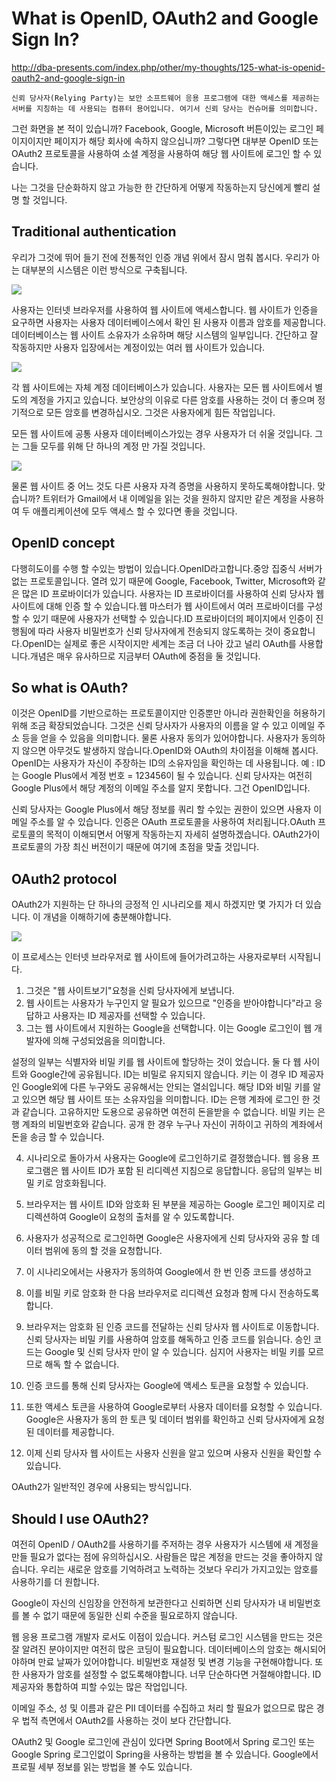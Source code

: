 # What is OpenID, OAuth2 and Google Sign In?

http://dba-presents.com/index.php/other/my-thoughts/125-what-is-openid-oauth2-and-google-sign-in

`신뢰 당사자(Relying Party)는 보안 소프트웨어 응용 프로그램에 대한 액세스를 제공하는 서버를 지칭하는 데 사용되는 컴퓨터 용어입니다. 여기서 신뢰 당사는 컨슈머를 의미합니다.`

그런 화면을 본 적이 있습니까? Facebook, Google, Microsoft 버튼이있는 로그인 페이지이지만 페이지가 해당 회사에 속하지 않으십니까? 그렇다면 대부분 OpenID 또는 OAuth2 프로토콜을 사용하여 소셜 계정을 사용하여 해당 웹 사이트에 로그인 할 수 있습니다.

나는 그것을 단순화하지 않고 가능한 한 간단하게 어떻게 작동하는지 당신에게 빨리 설명 할 것입니다.

## Traditional authentication

우리가 그것에 뛰어 들기 전에 전통적인 인증 개념 위에서 잠시 멈춰 봅시다. 우리가 아는 대부분의 시스템은 이런 방식으로 구축됩니다.

<img src="./img/traditionalAuth.png"/>

사용자는 인터넷 브라우저를 사용하여 웹 사이트에 액세스합니다. 웹 사이트가 인증을 요구하면 사용자는 사용자 데이터베이스에서 확인 된 사용자 이름과 암호를 제공합니다. 데이터베이스는 웹 사이트 소유자가 소유하며 해당 시스템의 일부입니다. 간단하고 잘 작동하지만 사용자 입장에서는 계정이있는 여러 웹 사이트가 있습니다.

<img src="./img/traditionalAuthMultiSys.png"/>

각 웹 사이트에는 자체 계정 데이터베이스가 있습니다. 사용자는 모든 웹 사이트에서 별도의 계정을 가지고 있습니다. 보안상의 이유로 다른 암호를 사용하는 것이 더 좋으며 정기적으로 모든 암호를 변경하십시오. 그것은 사용자에게 힘든 작업입니다.

모든 웹 사이트에 공통 사용자 데이터베이스가있는 경우 사용자가 더 쉬울 것입니다. 그는 그들 모두를 위해 단 하나의 계정 만 가질 것입니다.

<img src="./img/commonUsersDb.png"/>

물론 웹 사이트 중 어느 것도 다른 사용자 자격 증명을 사용하지 못하도록해야합니다. 맞습니까? 트위터가 Gmail에서 내 이메일을 읽는 것을 원하지 않지만 같은 계정을 사용하여 두 애플리케이션에 모두 액세스 할 수 있다면 좋을 것입니다.

## OpenID concept

다행히도이를 수행 할 수있는 방법이 있습니다.OpenID라고합니다.중앙 집중식 서버가없는 프로토콜입니다. 열려 있기 때문에 Google, Facebook, Twitter, Microsoft와 같은 많은 ID 프로바이더가 있습니다. 사용자는 ID 프로바이더를 사용하여 신뢰 당사자 웹 사이트에 대해 인증 할 수 있습니다.웹 마스터가 웹 사이트에서 여러 프로바이더를 구성 할 수 있기 때문에 사용자가 선택할 수 있습니다.ID 프로바이더의 페이지에서 인증이 진행됨에 따라 사용자 비밀번호가 신뢰 당사자에게 전송되지 않도록하는 것이 중요합니다.OpenID는 실제로 좋은 시작이지만 세계는 조금 더 나아 갔고 널리 OAuth를 사용합니다.개념은 매우 유사하므로 지금부터 OAuth에 중점을 둘 것입니다.

## So what is OAuth?

이것은 OpenID를 기반으로하는 프로토콜이지만 인증뿐만 아니라 권한확인을 허용하기 위해 조금 확장되었습니다. 그것은 신뢰 당사자가 사용자의 이름을 알 수 있고 이메일 주소 등을 얻을 수 있음을 의미합니다. 물론 사용자 동의가 있어야합니다. 사용자가 동의하지 않으면 아무것도 발생하지 않습니다.OpenID와 OAuth의 차이점을 이해해 봅시다. OpenID는 사용자가 자신이 주장하는 ID의 소유자임을 확인하는 데 사용됩니다. 예 : ID는 Google Plus에서 계정 번호 = 123456이 될 수 있습니다. 신뢰 당사자는 여전히 Google Plus에서 해당 계정의 이메일 주소를 알지 못합니다. 그건 OpenID입니다.

신뢰 당사자는 Google Plus에서 해당 정보를 쿼리 할 수있는 권한이 있으면 사용자 이메일 주소를 알 수 있습니다. 인증은 OAuth 프로토콜을 사용하여 처리됩니다.OAuth 프로토콜의 목적이 이해되면서 어떻게 작동하는지 자세히 설명하겠습니다. OAuth2가이 프로토콜의 가장 최신 버전이기 때문에 여기에 초점을 맞출 것입니다.

## OAuth2 protocol

OAuth2가 지원하는 단 하나의 긍정적 인 시나리오를 제시 하겠지만 몇 가지가 더 있습니다. 이 개념을 이해하기에 충분해야합니다.

<img src="./img/OAuth2_algorithm.png"/>

이 프로세스는 인터넷 브라우저로 웹 사이트에 들어가려고하는 사용자로부터 시작됩니다.
1. 그것은 "웹 사이트보기"요청을 신뢰 당사자에게 보냅니다.
2. 웹 사이트는 사용자가 누구인지 알 필요가 있으므로 "인증을 받아야합니다"라고 응답하고 사용자는 ID 제공자를 선택할 수 있습니다.
3. 그는 웹 사이트에서 지원하는 Google을 선택합니다. 이는 Google 로그인이 웹 개발자에 의해 구성되었음을 의미합니다.

설정의 일부는 식별자와 비밀 키를 웹 사이트에 할당하는 것이 었습니다. 둘 다 웹 사이트와 Google간에 공유됩니다. ID는 비밀로 유지되지 않습니다. 키는 이 경우 ID 제공자 인 Google외에 다른 누구와도 공유해서는 안되는 열쇠입니다. 해당 ID와 비밀 키를 알고 있으면 해당 웹 사이트 또는 소유자임을 의미합니다. ID는 은행 계좌에 로그인 한 것과 같습니다. 고유하지만 도용으로 공유하면 여전히 돈을받을 수 없습니다. 비밀 키는 은행 계좌의 비밀번호와 같습니다. 공개 한 경우 누구나 자신이 귀하이고 귀하의 계좌에서 돈을 송금 할 수 있습니다.

4. 시나리오로 돌아가서 사용자는 Google에 로그인하기로 결정했습니다. 웹 응용 프로그램은 웹 사이트 ID가 포함 된 리디렉션 지침으로 응답합니다. 응답의 일부는 비밀 키로 암호화됩니다.
5. 브라우저는 웹 사이트 ID와 암호화 된 부분을 제공하는 Google 로그인 페이지로 리디렉션하여 Google이 요청의 출처를 알 수 있도록합니다.
6. 사용자가 성공적으로 로그인하면 Google은 사용자에게 신뢰 당사자와 공유 할 데이터 범위에 동의 할 것을 요청합니다.
7. 이 시나리오에서는 사용자가 동의하여 Google에서 한 번 인증 코드를 생성하고
8. 이를 비밀 키로 암호화 한 다음 브라우저로 리디렉션 요청과 함께 다시 전송하도록합니다.
9. 브라우저는 암호화 된 인증 코드를 전달하는 신뢰 당사자 웹 사이트로 이동합니다. 신뢰 당사자는 비밀 키를 사용하여 암호를 해독하고 인증 코드를 읽습니다. 승인 코드는 Google 및 신뢰 당사자 만이 알 수 있습니다. 심지어 사용자는 비밀 키를 모르므로 해독 할 수 없습니다.

10. 인증 코드를 통해 신뢰 당사자는 Google에 액세스 토큰을 요청할 수 있습니다.
12. 또한 액세스 토큰을 사용하여 Google로부터 사용자 데이터를 요청할 수 있습니다. Google은 사용자가 동의 한 토큰 및 데이터 범위를 확인하고 신뢰 당사자에게 요청 된 데이터를 제공합니다.
14. 이제 신뢰 당사자 웹 사이트는 사용자 신원을 알고 있으며 사용자 신원을 확인할 수 있습니다.

OAuth2가 일반적인 경우에 사용되는 방식입니다.

## Should I use OAuth2?

여전히 OpenID / OAuth2를 사용하기를 주저하는 경우 사용자가 시스템에 새 계정을 만들 필요가 없다는 점에 유의하십시오. 사람들은 많은 계정을 만드는 것을 좋아하지 않습니다. 우리는 새로운 암호를 기억하려고 노력하는 것보다 우리가 가지고있는 암호를 사용하기를 더 원합니다.

Google이 자신의 신임장을 안전하게 보관한다고 신뢰하면 신뢰 당사자가 내 비밀번호를 볼 수 없기 때문에 동일한 신뢰 수준을 필요로하지 않습니다.

웹 응용 프로그램 개발자 로서도 이점이 있습니다. 커스텀 로그인 시스템을 만드는 것은 잘 알려진 분야이지만 여전히 많은 코딩이 필요합니다. 데이터베이스의 암호는 해시되어야하며 만료 날짜가 있어야합니다. 비밀번호 재설정 및 변경 기능을 구현해야합니다. 또한 사용자가 암호를 설정할 수 없도록해야합니다. 너무 단순하다면 거절해야합니다. ID 제공자와 통합하여 피할 수있는 많은 작업입니다.

이메일 주소, 성 및 이름과 같은 PII 데이터를 수집하고 처리 할 필요가 없으므로 많은 경우 법적 측면에서 OAuth2를 사용하는 것이 보다 간단합니다.

OAuth2 및 Google 로그인에 관심이 있다면 Spring Boot에서 Spring 로그인 또는 Google Spring 로그인없이 Spring을 사용하는 방법을 볼 수 있습니다. Google에서 프로필 세부 정보를 읽는 방법을 볼 수도 있습니다.
